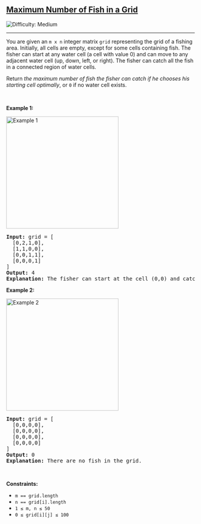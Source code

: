 <h2><a href="https://leetcode.com/problems/maximum-number-of-fish-in-a-grid/">Maximum Number of Fish in a Grid</a></h2>
<img src="https://img.shields.io/badge/Difficulty-Medium-orange" alt="Difficulty: Medium" />
<hr>

<p>You are given an <code>m x n</code> integer matrix <code>grid</code> representing the grid of a fishing area. Initially, all cells are empty, except for some cells containing fish. The fisher can start at any water cell (a cell with value 0) and can move to any adjacent water cell (up, down, left, or right). The fisher can catch all the fish in a connected region of water cells.</p>

<p>Return <em>the maximum number of fish the fisher can catch if he chooses his starting cell optimally</em>, or <code>0</code> if no water cell exists.</p>

<p>&nbsp;</p>

<p><strong class="example">Example 1:</strong></p>
<img alt="Example 1" src="https://assets.leetcode.com/uploads/2023/03/29/example.png" style="width:300px; height:auto;" />
<pre>
<strong>Input:</strong> grid = [
  [0,2,1,0],
  [1,1,0,0],
  [0,0,1,1],
  [0,0,0,1]
]
<strong>Output:</strong> 4
<strong>Explanation:</strong> The fisher can start at the cell (0,0) and catch all 4 fish in the connected region.
</pre>

<p><strong class="example">Example 2:</strong></p>
<img alt="Example 2" src="https://assets.leetcode.com/uploads/2023/03/29/example2.png" style="width:300px; height:auto;" />
<pre>
<strong>Input:</strong> grid = [
  [0,0,0,0],
  [0,0,0,0],
  [0,0,0,0],
  [0,0,0,0]
]
<strong>Output:</strong> 0
<strong>Explanation:</strong> There are no fish in the grid.
</pre>

<p>&nbsp;</p>

<p><strong>Constraints:</strong></p>
<ul>
  <li><code>m == grid.length</code></li>
  <li><code>n == grid[i].length</code></li>
  <li><code>1 ≤ m, n ≤ 50</code></li>
  <li><code>0 ≤ grid[i][j] ≤ 100</code></li>
</ul>
